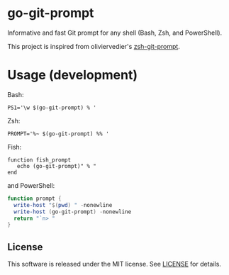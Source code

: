 # go-git-prompt
Informative and fast Git prompt for any shell (Bash, Zsh, and PowerShell).

This project is inspired from oliviervedier's [zsh-git-prompt](https://github.com/olivierverdier/zsh-git-prompt).

# Usage (development)

Bash:
```
PS1='\w $(go-git-prompt) % '
```

Zsh:
```
PROMPT='%~ $(go-git-prompt) %% '
```

Fish:
```fish
function fish_prompt
   echo (go-git-prompt)" % "
end
```

and PowerShell:
```ps1
function prompt {
  write-host "$(pwd) " -nonewline
  write-host (go-git-prompt) -nonewline
  return "`n> "
}
```

## License
This software is released under the MIT license.
See [LICENSE](LICENSE) for details.
